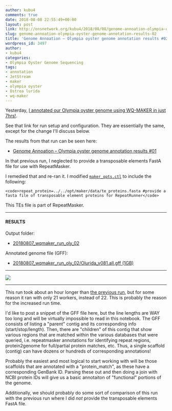 ```yaml
---
author: kubu4
comments: true
date: 2018-08-08 22:55:49+00:00
layout: post
link: http://onsnetwork.org/kubu4/2018/08/08/genome-annoation-olympia-oyster-genome-annotation-results-02/
slug: genome-annoation-olympia-oyster-genome-annotation-results-02
title: 'Genome Annoation – Olympia oyster genome annotation results #02'
wordpress_id: 3497
author:
- kubu4
categories:
- Olympia Oyster Genome Sequencing
tags:
- annotation
- JetStream
- maker
- olympia oyster
- Ostrea lurida
- wq-maker
---
```


Yesterday, [I annotated our Olympia oyster genome using WQ-MAKER in just 7hrs!](http://onsnetwork.org/kubu4/2018/08/07/genome-annotation-olympia-oyster-genome-using-wq-maker-instance-on-jetstream/).

See that link for run setup and configuration. They are essentially the same, except for the change I'll discuss below.

The results from that run can be seen here:





  * [Genome Annoation – Olympia oyster genome annotation results #01](http://onsnetwork.org/kubu4/2018/08/08/genome-annoation-olympia-oyster-genome-annotation-results-01/)



In that previous run, I neglected to provide a transposable elements FastA file for use with RepeatMasker.

I remedied that and re-ran it. I modified [`maker_opts.ctl`](http://owl.fish.washington.edu/Athaliana/20180807_wqmaker_run_oly_02/maker_opts.ctl) to include the following:


    
    <code>repeat_protein=../../opt/maker/data/te_proteins.fasta #provide a fasta file of transposable element proteins for RepeatRunner</code>



This TEs file is part of RepeatMasker.



* * *





#### RESULTS



Output folder:





  * [20180807_wqmaker_run_oly_02](http://owl.fish.washington.edu/Athaliana/20180807_wqmaker_run_oly_02/)



Annotated genome file (GFF):



  * [20180807_wqmaker_run_oly_02/Olurida_v081.all.gff (1GB)](http://owl.fish.washington.edu/Athaliana/20180807_wqmaker_run_oly_02/Olurida_v081.all.gff)





* * *



![](http://owl.fish.washington.edu/Athaliana/20180807_wq-maker_06.png)



* * *



This run took about an hour longer than [the previous run](http://onsnetwork.org/kubu4/2018/08/07/genome-annotation-olympia-oyster-genome-complete-brief-note/), but for some reason it ran with only 21 workers, instead of 22. This is probably the reason for the increased run time.

I'd like to post a snippet of the GFF file here, but the line lengths are WAY too long and will be virtually impossible to read in this notebook. The GFF consists of listing a "parent" contig and its corresponding info (start/stop/length). Then, there are "children" of this contig that show various regions that are matched within the various databases that were queried, i.e. repeatmasker annotations for identifying repeat regions, protein2genome for full/partial protein matches, etc. Thus, a single scaffold (contig) can have dozens or hundreds of corresponding annotations!

Probably the easiest and most logical to start working with will be those scaffolds that are annotated with a "protein_match", as these have a corresponding GenBank ID. Parsing these out and then doing a join with NCBI protein IDs will give us a basic annotaiton of "functional" portions of the genome.

Additionally, we should probably do some sort of comparison of this run with the previous run where I did _not_ provide the transposable elements FastA file.
